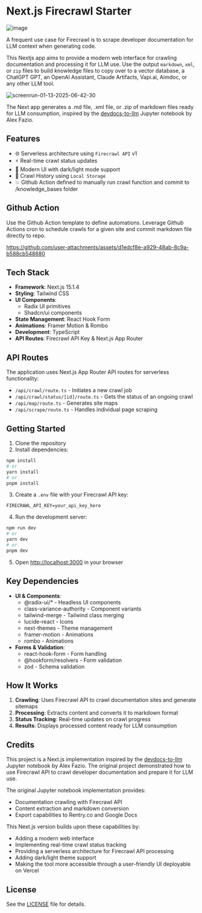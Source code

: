# Next.js Firecrawl Starter

![image](https://github.com/user-attachments/assets/f5421718-4951-47b9-9db6-cd9632dc5f2f)

A frequent use case for Firecrawl is to scrape developer documentation for LLM context when generating code. 

This Nextjs app aims to provide a modern web interface for crawling documentation and processing it for LLM use. Use the output `markdown`, `xml`, or `zip` files to build knowledge files to copy over to a vector database, a ChatGPT GPT, an OpenAI Assistant, Claude Artifacts, Vapi.ai, Aimdoc, or any other LLM tool.

![screenrun-01-13-2025-06-42-30](https://github.com/user-attachments/assets/56912254-1802-48ea-9cc3-99dcc880e4dd)

The Next app generates a .md file, .xml file, or .zip of markdown files ready for LLM consumption, inspired by the [devdocs-to-llm](https://github.com/alexfazio/devdocs-to-llm) Jupyter notebook by Alex Fazio.

## Features

- 🌐 Serverless architecture using `Firecrawl API` v1
- ⚡ Real-time crawl status updates
- 🎨 Modern UI with dark/light mode support
- 📂 Crawl History using `Local Storage`
- 💥 Github Action defined to manually run crawl function and commit to /knowledge_bases folder

## Github Action 
Use the Github Action template to define automations. Leverage Github Actions cron to schedule crawls for a given site and commit markdown file directly to repo.

https://github.com/user-attachments/assets/d1edcf8e-a929-48ab-8c9a-b588cb548680

## Tech Stack

- **Framework**: Next.js 15.1.4
- **Styling**: Tailwind CSS
- **UI Components**: 
  - Radix UI primitives
  - Shadcn/ui components
- **State Management**: React Hook Form
- **Animations**: Framer Motion & Rombo 
- **Development**: TypeScript
- **API Routes**: Firecrawl API Key & Next.js App Router

## API Routes

The application uses Next.js App Router API routes for serverless functionality:

- `/api/crawl/route.ts` - Initiates a new crawl job
- `/api/crawl/status/[id]/route.ts` - Gets the status of an ongoing crawl
- `/api/map/route.ts` - Generates site maps
- `/api/scrape/route.ts` - Handles individual page scraping

## Getting Started

1. Clone the repository
2. Install dependencies:
```bash
npm install
# or
yarn install
# or
pnpm install
```

3. Create a `.env` file with your Firecrawl API key:
```env
FIRECRAWL_API_KEY=your_api_key_here
```

4. Run the development server:
```bash
npm run dev
# or
yarn dev
# or
pnpm dev
```

5. Open [http://localhost:3000](http://localhost:3000) in your browser

## Key Dependencies

- **UI & Components**:
  - @radix-ui/* - Headless UI components
  - class-variance-authority - Component variants
  - tailwind-merge - Tailwind class merging
  - lucide-react - Icons
  - next-themes - Theme management
  - framer-motion - Animations
  - rombo - Animations
- **Forms & Validation**:
  - react-hook-form - Form handling
  - @hookform/resolvers - Form validation
  - zod - Schema validation

## How It Works

1. **Crawling**: Uses Firecrawl API to crawl documentation sites and generate sitemaps
2. **Processing**: Extracts content and converts it to markdown format
3. **Status Tracking**: Real-time updates on crawl progress
4. **Results**: Displays processed content ready for LLM consumption

## Credits

This project is a Next.js implementation inspired by the [devdocs-to-llm](https://github.com/alexfazio/devdocs-to-llm) Jupyter notebook by Alex Fazio. The original project demonstrated how to use Firecrawl API to crawl developer documentation and prepare it for LLM use.

The original Jupyter notebook implementation provides:
- Documentation crawling with Firecrawl API
- Content extraction and markdown conversion
- Export capabilities to Rentry.co and Google Docs


This Next.js version builds upon these capabilities by:
- Adding a modern web interface
- Implementing real-time crawl status tracking
- Providing a serverless architecture for Firecrawl API processing
- Adding dark/light theme support
- Making the tool more accessible through a user-friendly UI deployable on Vercel

## License

See the [LICENSE](LICENSE) file for details.
